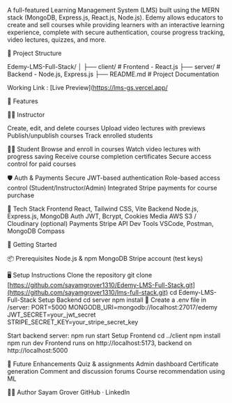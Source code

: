 A full-featured Learning Management System (LMS) built using the MERN stack (MongoDB, Express.js, React.js, Node.js). Edemy allows educators to create and sell courses while providing learners with an interactive learning experience, complete with secure authentication, course progress tracking, video lectures, quizzes, and more.

📁 Project Structure

Edemy-LMS-Full-Stack/
│
├── client/    # Frontend - React.js
├── server/    # Backend - Node.js, Express.js
├── README.md  # Project Documentation


Working Link : [Live Preview](https://lms-gs.vercel.app/

🧩 Features

👨‍🏫 Instructor

Create, edit, and delete courses
Upload video lectures with previews
Publish/unpublish courses
Track enrolled students


🧑‍🎓 Student
Browse and enroll in courses
Watch video lectures with progress saving
Receive course completion certificates
Secure access control for paid courses


🛡️ Auth & Payments
Secure JWT-based authentication
Role-based access control (Student/Instructor/Admin)
Integrated Stripe payments for course purchase


🧰 Tech Stack
Frontend	React, Tailwind CSS, Vite
Backend	Node.js, Express.js, MongoDB
Auth	JWT, Bcrypt, Cookies
Media	AWS S3 / Cloudinary (optional)
Payments	Stripe API
Dev Tools	VSCode, Postman, MongoDB Compass


🚀 Getting Started

📦 Prerequisites
Node.js & npm
MongoDB
Stripe account (test keys)


🖥️ Setup Instructions
Clone the repository
git clone [https://github.com/sayamgrover1310/Edemy-LMS-Full-Stack.git](https://github.com/sayamgrover1310/lms-full-stack.git)
cd Edemy-LMS-Full-Stack
Setup Backend
cd server
npm install
🔑 Create a .env file in /server:
PORT=5000
MONGODB_URI=mongodb://localhost:27017/edemy
JWT_SECRET=your_jwt_secret
STRIPE_SECRET_KEY=your_stripe_secret_key


Start backend server:
npm run start
Setup Frontend
cd ../client
npm install
npm run dev
Frontend runs on http://localhost:5173, backend on http://localhost:5000


🧪 Future Enhancements
Quiz & assignments
Admin dashboard
Certificate generation
Comment and discussion forums
Course recommendation using ML


🧑‍💻 Author
Sayam Grover
GitHub · LinkedIn

